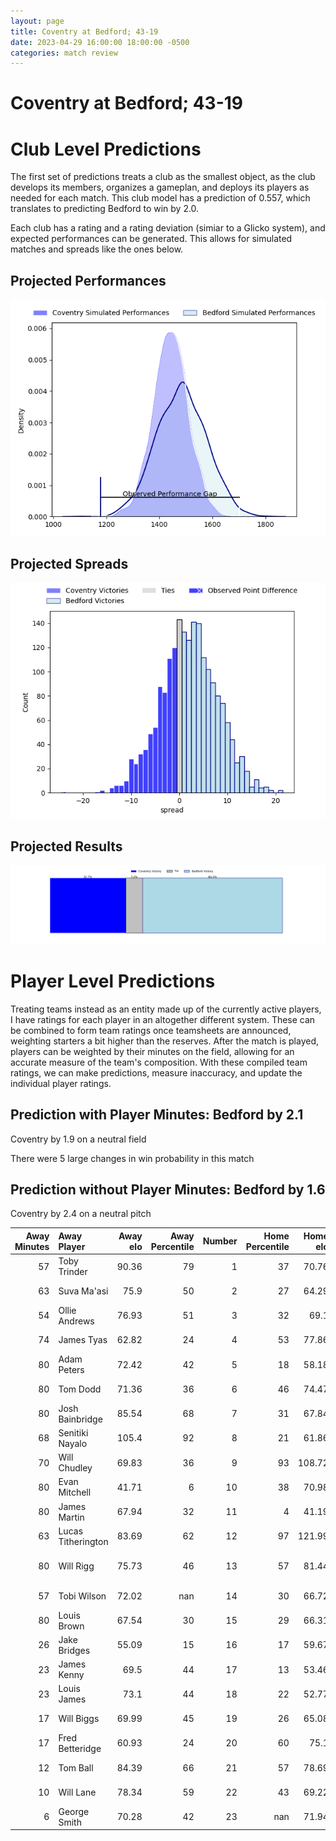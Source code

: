 ```yaml
---  
layout: page  
title: Coventry at Bedford; 43-19  
date: 2023-04-29 16:00:00 18:00:00 -0500  
categories: match review  
---
```

# Coventry at Bedford; 43-19

# Club Level Predictions


The first set of predictions treats a club as the smallest object, as the club develops its members, organizes a gameplan, and deploys its players as needed for each match. This club model has a prediction of 0.557, which translates to predicting Bedford to win by 2.0.

Each club has a rating and a rating deviation (simiar to a Glicko system), and expected performances can be generated. This allows for simulated matches and spreads like the ones below.
## Projected Performances


![Projected Performances](plots/performances_2023-04-29-Bedford-Coventry.png)
## Projected Spreads


![Projected Spreads](plots/spreads_2023-04-29-Bedford-Coventry.png)
## Projected Results


![Projected Results](plots/resultbar_2023-04-29-Bedford-Coventry.png)
# Player Level Predictions


Treating teams instead as an entity made up of the currently active players, I have ratings for each player in an altogether different system. These can be combined to form team ratings once teamsheets are announced, weighting starters a bit higher than the reserves. After the match is played, players can be weighted by their minutes on the field, allowing for an accurate measure of the team's composition. With these compiled team ratings, we can make predictions, measure inaccuracy, and update the individual player ratings.
## Prediction with Player Minutes: Bedford by 2.1


Coventry by 1.9 on a neutral field

There were 5 large changes in win probability in this match
## Prediction without Player Minutes: Bedford by 1.6


Coventry by 2.4 on a neutral pitch



|   Away Minutes | Away Player        |   Away elo |   Away Percentile |   Number |   Home Percentile |   Home elo | Home Player          |   Home Minutes |
|---------------:|:-------------------|-----------:|------------------:|---------:|------------------:|-----------:|:---------------------|---------------:|
|             57 | Toby Trinder       |      90.36 |                79 |        1 |                37 |      70.76 | Joey Conway          |             60 |
|             63 | Suva Ma'asi        |      75.9  |                50 |        2 |                27 |      64.29 | James Fish           |             53 |
|             54 | Ollie Andrews      |      76.93 |                51 |        3 |                32 |      69.1  | Osman Dimen          |             40 |
|             74 | James Tyas         |      62.82 |                24 |        4 |                53 |      77.86 | Robin Williams       |             53 |
|             80 | Adam Peters        |      72.42 |                42 |        5 |                18 |      58.18 | Alex Woolford        |             40 |
|             80 | Tom Dodd           |      71.36 |                36 |        6 |                46 |      74.47 | Luke Frost           |             80 |
|             80 | Josh Bainbridge    |      85.54 |                68 |        7 |                31 |      67.84 | Kayde Sylvester      |             53 |
|             68 | Senitiki Nayalo    |     105.4  |                92 |        8 |                21 |      61.86 | Tui Uru              |             80 |
|             70 | Will Chudley       |      69.83 |                36 |        9 |                93 |     108.72 | Alex Day             |             56 |
|             80 | Evan Mitchell      |      41.71 |                 6 |       10 |                38 |      70.98 | Louis Grimoldby      |             56 |
|             80 | James Martin       |      67.94 |                32 |       11 |                 4 |      41.19 | Dean Adamson         |             80 |
|             63 | Lucas Titherington |      83.69 |                62 |       12 |                97 |     121.99 | William Maisey       |             80 |
|             80 | Will Rigg          |      75.73 |                46 |       13 |                57 |      81.44 | Michael Le Bourgeois |             80 |
|             57 | Tobi Wilson        |      72.02 |               nan |       14 |                30 |      66.72 | Sean French          |             80 |
|             80 | Louis Brown        |      67.54 |                30 |       15 |                29 |      66.31 | Richard Lane         |             80 |
|             26 | Jake Bridges       |      55.09 |                15 |       16 |                17 |      59.67 | Corrie Barrett       |             40 |
|             23 | James Kenny        |      69.5  |                44 |       17 |                13 |      53.46 | Jordan Onojaife      |             40 |
|             23 | Louis James        |      73.1  |                44 |       18 |                22 |      52.77 | Charles Rylands      |             27 |
|             17 | Will Biggs         |      69.99 |                45 |       19 |                26 |      65.08 | Emeka Atuanya        |             27 |
|             17 | Fred Betteridge    |      60.93 |                24 |       20 |                60 |      75.1  | Jack Hughes          |             27 |
|             12 | Tom Ball           |      84.39 |                66 |       21 |                57 |      78.69 | Patrick Tapley       |             24 |
|             10 | Will Lane          |      78.34 |                59 |       22 |                43 |      69.22 | Jake Garside         |             24 |
|              6 | George Smith       |      70.28 |                42 |       23 |               nan |      71.94 | Monty Royston        |             20 |

